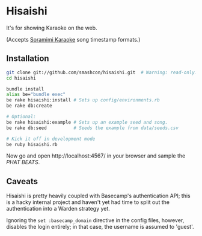 Hisaishi
========

It's for showing Karaoke on the web.

(Accepts [Soramimi Karaoke](http://soramimi.nl/) song timestamp formats.)


Installation
------------

```bash
git clone git://github.com/smashcon/hisaishi.git  # Warning: read-only.
cd hisaishi

bundle install
alias be="bundle exec"
be rake hisaishi:install # Sets up config/environments.rb
be rake db:create

# Optional:
be rake hisaishi:example # Sets up an example seed and song.
be rake db:seed          # Seeds the example from data/seeds.csv

# Kick it off in development mode
be ruby hisaishi.rb
```

Now go and open http://localhost:4567/ in your browser and sample the *PHAT BEATS*.


Caveats
-------

Hisaishi is pretty heavily coupled with Basecamp's authentication API; this is a hacky internal project and haven't yet had time to split out the authentication into a Warden strategy yet.

Ignoring the `set :basecamp_domain` directive in the config files, however, disables the login entirely; in that case, the username is assumed to 'guest'.
